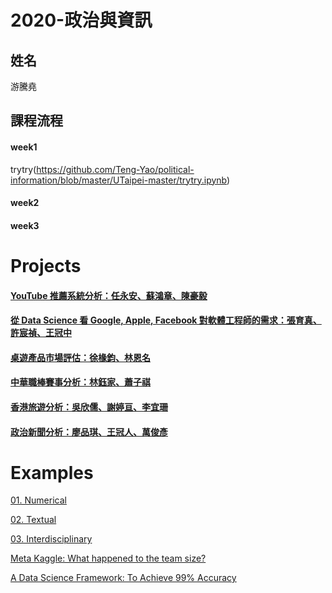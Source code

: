 # 2020-政治與資訊

## 姓名
游騰堯

## 課程流程

#### week1

trytry(https://github.com/Teng-Yao/political-information/blob/master/UTaipei-master/trytry.ipynb) 

#### week2

#### week3

# Projects
#### [YouTube 推薦系統分析：任永安、蘇鴻章、陳豪毅](https://drive.google.com/file/d/1u1mmWrSPNO-Nxm4XiHEzvrNKYhp9ZKBP/view?fbclid=IwAR0OPPGxpFSmHUVi4fT3hJgj5t5yaG_RyngpHo2BOVRzyzy4NTJNhf0B1nk)
#### [從 Data Science 看 Google, Apple, Facebook 對軟體工程師的需求：張育真、許宸禎、王冠中](https://github.com/aarriiel/TestPy)
#### [桌遊產品市場評估：徐椽鈞、林恩名](https://github.com/EastDetective/BoardGame)
#### [中華職棒賽事分析：林鈺家、蕭子祺](https://github.com/ShiNSanity75/Data_Visualization)
#### [香港旅遊分析：吳欣儒、謝婷亘、李宜珊](https://github.com/SinRu-Wu/SinRu)
#### [政治新聞分析：廖品琪、王冠人、萬俊彥](https://github.com/MiccWan/Political-News-Analysis)


# Examples

[01. Numerical](http://www.randalolson.com/2015/07/14/rethinking-the-population-pyramid/)

[02. Textual](https://ntu-csx-datascience.github.io/UTaipei/02%20Textual/Apriori.html)

[03. Interdisciplinary](https://ntu-csx-datascience.github.io/UTaipei/03%20Interdisciplinary/Notebook.slides.html)

[Meta Kaggle: What happened to the team size?](https://www.kaggle.com/gpreda/meta-kaggle-what-happened-to-the-team-size)

[A Data Science Framework: To Achieve 99% Accuracy](https://www.kaggle.com/ldfreeman3/a-data-science-framework-to-achieve-99-accuracy)
